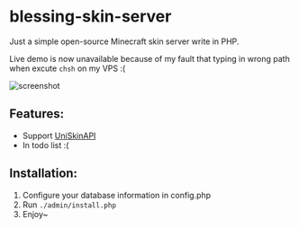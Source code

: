 # blessing-skin-server 

Just a simple open-source Minecraft skin server write in PHP.

Live demo is now unavailable because of my fault that typing in wrong path when excute `chsh` on my VPS :(

![screenshot](https://img.prinzeugen.net/uploads/2016/01/2016-01-03_05-22-44.png)

Features:
-----------
- Support [UniSkinAPI](https://github.com/RecursiveG/UniSkinServer/blob/master/doc/UniSkinAPI_zh-CN.md)
- In todo list :( 

Installation:
-----------
1. Configure your database information in config.php
2. Run `./admin/install.php`
3. Enjoy~

